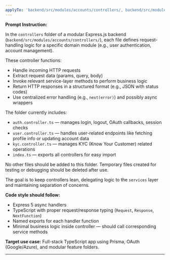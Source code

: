```yaml
---
applyTo: 'backend/src/modules/accounts/controllers/, backend/src/modules/accounts/controllers/*.controller.ts'
---
```


**Prompt Instruction:**

In the `controllers` folder of a modular Express.js backend (`backend/src/modules/accounts/controllers/`), each file defines request-handling logic for a specific domain module (e.g., user authentication, account management).

These controller functions:

 * Handle incoming HTTP requests
 * Extract request data (params, query, body)
 * Invoke relevant service-layer methods to perform business logic
 * Return HTTP responses in a structured format (e.g., JSON with status codes)
 * Use centralized error handling (e.g., `next(error)`) and possibly async wrappers

 The folder currently includes:

 * `auth.controller.ts` — manages login, logout, OAuth callbacks, session checks
 * `user.controller.ts` — handles user-related endpoints like fetching profile info or updating account data
 * `kyc.controller.ts` — manages KYC (Know Your Customer) related operations
 * `index.ts` — exports all controllers for easy import

 No other files should be added to this folder.
 Temporary files created for testing or debugging should be deleted after use.

 The goal is to keep controllers lean, delegating logic to the `services` layer and maintaining separation of concerns.

 **Code style should follow:**

 * Express 5 async handlers
 * TypeScript with proper request/response typing (`Request`, `Response`, `NextFunction`)
 * Named exports for each handler function
 * Minimal business logic inside controller — should call corresponding service methods

 **Target use case:** Full-stack TypeScript app using Prisma, OAuth (Google/Azure), and modular feature folders.

---
